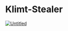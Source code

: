 # Klimt-Stealer

<a href="https://ibb.co/xq5FVgW"><img src="https://i.ibb.co/xq5FVgW/Untitled.png" alt="Untitled" border="0"></a>
